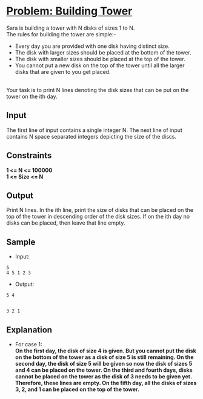 # [Problem: Building Tower](https://my.newtonschool.co/playground/code/ldb71ler1ajz)

Sara is building a tower with N disks of sizes 1 to N. <br>
The rules for building the tower are simple:-
- Every day you are provided with one disk having distinct size.
- The disk with larger sizes should be placed at the bottom of the tower.
- The disk with smaller sizes should be placed at the top of the tower.
- You cannot put a new disk on the top of the tower until all the larger disks that are given to you get placed.
<br>
Your task is to print N lines denoting the disk sizes that can be put on the tower on the ith day.

## Input

The first line of input contains a single integer N. The next line of input contains N space separated integers depicting the size of the discs.

## Constraints

**1 <= N <= 100000 <br>
1 <= Size <= N**

## Output

Print N lines. In the ith line, print the size of disks that can be placed on the top of the tower in descending order of the disk sizes. 
If on the ith day no disks can be placed, then leave that line empty.

## Sample

- Input:
```
5
4 5 1 2 3
```

- Output:
```
5 4


3 2 1
```

## Explanation

- For case 1: <br> **On the first day, the disk of size 4 is given. But you cannot put the disk on the bottom of the tower as a disk of size 5 is still remaining.
On the second day, the disk of size 5 will be given so now the disk of sizes 5 and 4 can be placed on the tower.
On the third and fourth days, disks cannot be placed on the tower as the disk of 3 needs to be given yet. Therefore, these lines are empty.
On the fifth day, all the disks of sizes 3, 2, and 1 can be placed on the top of the tower.** 
